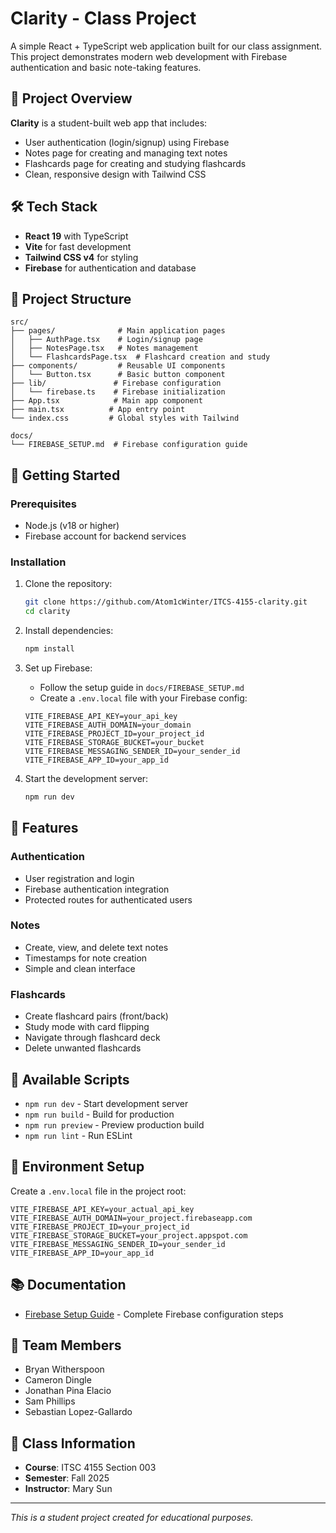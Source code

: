 # Clarity - Class Project

A simple React + TypeScript web application built for our class assignment. This project demonstrates modern web development with Firebase authentication and basic note-taking features.

## 🎯 Project Overview

**Clarity** is a student-built web app that includes:
- User authentication (login/signup) using Firebase
- Notes page for creating and managing text notes  
- Flashcards page for creating and studying flashcards
- Clean, responsive design with Tailwind CSS

## 🛠️ Tech Stack

- **React 19** with TypeScript
- **Vite** for fast development
- **Tailwind CSS v4** for styling
- **Firebase** for authentication and database

## 📁 Project Structure

```
src/
├── pages/              # Main application pages
│   ├── AuthPage.tsx    # Login/signup page
│   ├── NotesPage.tsx   # Notes management
│   └── FlashcardsPage.tsx  # Flashcard creation and study
├── components/         # Reusable UI components
│   └── Button.tsx      # Basic button component
├── lib/               # Firebase configuration
│   └── firebase.ts    # Firebase initialization
├── App.tsx            # Main app component
├── main.tsx          # App entry point
└── index.css         # Global styles with Tailwind

docs/
└── FIREBASE_SETUP.md  # Firebase configuration guide
```

## 🚀 Getting Started

### Prerequisites
- Node.js (v18 or higher)
- Firebase account for backend services

### Installation

1. Clone the repository:
   ```bash
   git clone https://github.com/Atom1cWinter/ITCS-4155-clarity.git
   cd clarity
   ```

2. Install dependencies:
   ```bash
   npm install
   ```

3. Set up Firebase:
   - Follow the setup guide in `docs/FIREBASE_SETUP.md`
   - Create a `.env.local` file with your Firebase config:
   ```env
   VITE_FIREBASE_API_KEY=your_api_key
   VITE_FIREBASE_AUTH_DOMAIN=your_domain
   VITE_FIREBASE_PROJECT_ID=your_project_id
   VITE_FIREBASE_STORAGE_BUCKET=your_bucket
   VITE_FIREBASE_MESSAGING_SENDER_ID=your_sender_id
   VITE_FIREBASE_APP_ID=your_app_id
   ```

4. Start the development server:
   ```bash
   npm run dev
   ```

## 📱 Features

### Authentication
- User registration and login
- Firebase authentication integration
- Protected routes for authenticated users

### Notes
- Create, view, and delete text notes
- Timestamps for note creation
- Simple and clean interface

### Flashcards  
- Create flashcard pairs (front/back)
- Study mode with card flipping
- Navigate through flashcard deck
- Delete unwanted flashcards

## 📜 Available Scripts

- `npm run dev` - Start development server
- `npm run build` - Build for production  
- `npm run preview` - Preview production build
- `npm run lint` - Run ESLint

## 🔧 Environment Setup

Create a `.env.local` file in the project root:

```env
VITE_FIREBASE_API_KEY=your_actual_api_key
VITE_FIREBASE_AUTH_DOMAIN=your_project.firebaseapp.com
VITE_FIREBASE_PROJECT_ID=your_project_id
VITE_FIREBASE_STORAGE_BUCKET=your_project.appspot.com
VITE_FIREBASE_MESSAGING_SENDER_ID=your_sender_id
VITE_FIREBASE_APP_ID=your_app_id
```

## 📚 Documentation

- [Firebase Setup Guide](./docs/FIREBASE_SETUP.md) - Complete Firebase configuration steps

## 👥 Team Members

- Bryan Witherspoon
- Cameron Dingle
- Jonathan Pina Elacio
- Sam Phillips
- Sebastian Lopez-Gallardo

## 📝 Class Information

- **Course**: ITSC 4155 Section 003
- **Semester**: Fall 2025
- **Instructor**: Mary Sun

---

*This is a student project created for educational purposes.*